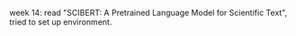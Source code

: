 week 14: read "SCIBERT: A Pretrained Language Model for Scientific Text", tried to set up environment.
